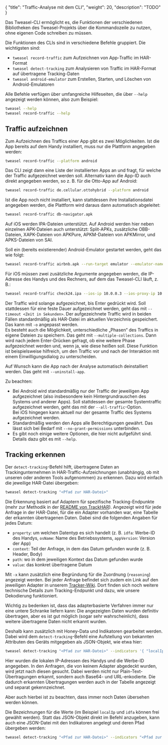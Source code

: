 {
    "title": "Traffic-Analyse mit dem CLI",
    "weight": 20,
    "description": "TODO"
}

Das Tweasel-CLI ermöglicht es, die Funktionen der verschiedenen Bibliotheken des Tweasel-Projekts über die Kommandozeile zu nutzen, ohne eigenen Code schreiben zu müssen.

Die Funktionen des CLIs sind in verschiedene Befehle gruppiert. Die wichtigsten sind:

* `tweasel record-traffic` zum Aufzeichnen von App-Traffic im HAR-Format
* `tweasel detect-tracking` zum Analysieren von Traffic im HAR-Format auf übertragene Tracking-Daten
* `tweasel android-emulator` zum Erstellen, Starten, und Löschen von Android-Emulatoren

Alle Befehle verfügen über umfangreiche Hilfeseiten, die über `--help` angezeigt werden können, also zum Beispiel:

```sh
tweasel --help
tweasel record-traffic --help
```

## Traffic aufzeichnen

Zum Aufzeichnen des Traffics einer App gibt es zwei Möglichkeiten. Ist die App bereits auf dem Handy installiert, muss nur die Plattform angegeben werden:

```sh
tweasel record-traffic --platform android
```

Das CLI zeigt dann eine Liste der installierten Apps an und fragt, für welche der Traffic aufgezeichnet werden soll. Alternativ kann die App-ID auch direkt angegeben werden, so z. B. für die Otto-App auf Android:

```sh
tweasel record-traffic de.cellular.ottohybrid --platform android
```

Ist die App noch nicht installiert, kann stattdessen ihre Installationsdatei angegeben werden, die Plattform wird daraus dann automatisch abgeleitet:

```sh
tweasel record-traffic db-navigator.apk
```

Auf iOS werden IPA-Dateien unterstützt. Auf Android werden hier neben einzelnen APK-Dateien auch unterstützt: Split-APKs, zusätzliche OBB-Dateien, XAPK-Dateien von APKPure, APKM-Dateien von APKMirror, und APKS-Dateien von SAI.

Soll ein (bereits existierender) Android-Emulator gestartet werden, geht das wie folgt:

```sh
tweasel record-traffic airbnb.apk --run-target emulator --emulator-name "<Name des Emulators>"
```

Für iOS müssen zwei zusätzliche Argumente angegeben werden, die IP-Adresse des Handys und des Rechners, auf dem das Tweasel-CLI läuft, z. B.:

```sh
tweasel record-traffic check24.ipa --ios-ip 10.0.0.3 --ios-proxy-ip 10.0.0.2
```

Der Traffic wird solange aufgezeichnet, bis Enter gedrückt wird. Soll stattdessen für eine feste Dauer aufgezeichnet werden, geht das mit `--timeout <Zeit in Sekunden>`. Der aufgezeichnete Traffic wird in beiden Fällen standardmäßig als HAR-Datei im aktuellen Verzeichnis gespeichert. Das kann mit `-o` angepasst werden.  
Es besteht auch die Möglichkeit, unterschiedliche „Phasen“ des Traffics in eigene Dateien zu speichern. Das geht mit `--multiple-collections`. Dann wird nach jedem Enter-Drücken gefragt, ob eine weitere Phase aufgezeichnet werden und, wenn ja, wie diese heißen soll. Diese Funktion ist beispielsweise hilfreich, um den Traffic vor und nach der Interaktion mit einem Einwilligungsdialog zu unterscheiden.

Auf Wunsch kann die App nach der Analyse automatisch deinstalliert werden. Das geht mit `--uninstall-app`.

Zu beachten:

* Bei Android wird standardmäßig nur der Traffic der jeweiligen App aufgezeichnet (also insbesondere kein Hintergrundrauschen des Systems und anderer Apps). Soll stattdessen der gesamte Systemtraffic aufgezeichnet werden, geht das mit der `--all-traffic`-Option.  
  Bei iOS hingegen kann aktuell nur der gesamte Traffic des Systems aufgezeichnet werden.
* Standardmäßig werden den Apps alle Berechtigungen gewährt. Das lässt sich bei Bedarf mit `--no-grant-permissions` unterbinden.
* Es gibt noch einige weitere Optionen, die hier nicht aufgeführt sind. Details dazu gibt es mit `--help`.

## Tracking erkennen

Der `detect-tracking`-Befehl hilft, übertragene Daten an Trackingunternehmen in HAR-Traffic-Aufzeichnungen (unabhängig, ob mit unseren oder anderen Tools aufgenommen) zu erkennen. Dazu wird einfach die jeweilige HAR-Datei übergeben:

```sh
tweasel detect-tracking "<Pfad zur HAR-Datei>"
```

Die Erkennung basiert auf Adaptern für spezifische Tracking-Endpunkte (mehr zur Methodik in der [README von TrackHAR](https://github.com/tweaselORG/TrackHAR)). Angezeigt wird für jede Anfrage in der HAR-Datei, für die ein Adapter vorhanden war, eine Tabelle der erkannten übertragenen Daten. Dabei sind die folgenden Angaben für jedes Datum:

* `property`: um welchen Datentyp es sich handelt (z. B. `idfa`: Werbe-ID des Handys, `osName`: Name des Betriebssystems, `appVersion`: Version der App)
* `context`: Teil der Anfrage, in dem das Datum gefunden wurde (z. B. Header, Body)
* `path`: wo in dem jeweiligen Kontext das Datum gefunden wurde
* `value`: das konkret übertragene Datum

Mit `-x` kann zusätzlich eine Begründung für die Zuordnung (`reasoning`) angezeigt werden. Bei jeder Anfrage befindet sich zudem ein Link auf den jeweiligen Adapter in unserem [Tracker-Wiki](https://trackers.tweasel.org/). Dort finden sich noch weitere technische Details zum Tracking-Endpunkt und dazu, wie unsere Dekodierung funktioniert.

Wichtig zu bedenken ist, dass das adapterbasierte Verfahren immer nur eine untere Schranke liefern kann: Die angezeigten Daten wurden definitiv übertragen, aber es ist gut möglich (sogar sehr wahrscheinlich), dass weitere übertragene Daten nicht erkannt wurden.

Deshalb kann zusätzlich mit Honey-Data und Indikatoren gearbeitet werden. Dabei wird dem `detect-tracking`-Befehl eine Aufstellung von bekannten Attributen des Geräts mitgegeben als JSON-Objekt, wie etwa hier:

```sh
tweasel detect-tracking "<Pfad zur HAR-Datei>" --indicators '{ "localIp": ["10.0.0.2", "fd31:4159::a2a1"], "idfa": "6a1c1487-a0af-4223-b142-a0f4621d0311" }'
```

Hier wurden die lokalen IP-Adressen des Handys und die Werbe-ID angegeben. In den Anfragen, die von keinem Adapter abgedeckt wurden, wird jetzt nach diesen gesucht. Dabei werden nicht nur Plain-Text-Übertragungen erkannt, sondern auch Base64- und URL-enkodierte. Die dadurch erkannten Übertragungen werden auch in der Tabelle angezeigt und separat gekennzeichnet.

Aber auch hierbei ist zu beachten, dass immer noch Daten übersehen werden können.

Die Bezeichnungen für die Werte (im Beispiel `localIp` und `idfa` können frei gewählt werden). Statt das JSON-Objekt direkt im Befehl anzugeben, kann auch eine JSON-Datei mit den Indikatoren angelegt und deren Pfad übergeben werden:

```sh
tweasel detect-tracking "<Pfad zur HAR-Datei>" --indicators "<Pfad zur JSON-Datei>"
```
